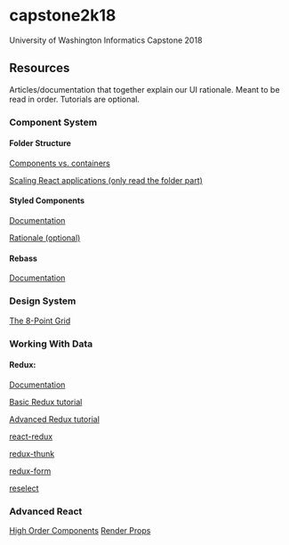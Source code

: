 # capstone2k18
University of Washington Informatics Capstone 2018


## Resources
Articles/documentation that together explain our UI rationale. Meant to be read in order. Tutorials are optional.


### Component System

#### Folder Structure
[Components vs. containers](https://medium.com/@dan_abramov/smart-and-dumb-components-7ca2f9a7c7d0)

[Scaling React applications (only read the folder part)](https://www.smashingmagazine.com/2016/09/how-to-scale-react-applications/)

#### Styled Components
[Documentation](https://www.styled-components.com/docs)

[Rationale (optional)](https://www.youtube.com/watch?time_continue=89&v=bIK2NwoK9xk)

#### Rebass
[Documentation](http://jxnblk.com/rebass/)


### Design System
[The 8-Point Grid](https://spec.fm/specifics/8-pt-grid)


### Working With Data

#### Redux:
[Documentation](https://redux.js.org/)

[Basic Redux tutorial](https://egghead.io/courses/getting-started-with-redux)

[Advanced Redux tutorial](https://egghead.io/courses/building-react-applications-with-idiomatic-redux)

[react-redux](https://github.com/reactjs/react-redux)

[redux-thunk](https://github.com/gaearon/redux-thunk)

[redux-form](https://redux-form.com)

[reselect](https://github.com/reactjs/reselect)

### Advanced React

[High Order Components](https://reactjs.org/docs/higher-order-components.html)
[Render Props](https://reactjs.org/docs/render-props.html)
